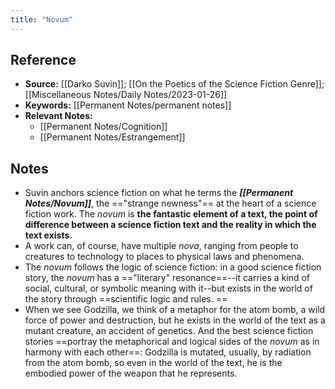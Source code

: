```yaml
---
title: "Novum"
---
```

## Reference
- **Source:** [[Darko Suvin]]; [[On the Poetics of the Science Fiction Genre]]; [[Miscellaneous Notes/Daily Notes/2023-01-26]]
- **Keywords:** [[Permanent Notes/permanent notes]]
- **Relevant Notes:** 
	- [[Permanent Notes/Cognition]]
	- [[Permanent Notes/Estrangement]]
## Notes
- Suvin anchors science fiction on what he terms the **_[[Permanent Notes/Novum]]_**, the =="strange newness"== at the heart of a science fiction work. The _novum_ is **the fantastic element of a text, the point of difference between a science fiction text and the reality in which the text exists.** 
- A work can, of course, have multiple _nova_, ranging from people to creatures to technology to places to physical laws and phenomena. 
- The _novum_ follows the logic of science fiction: in a good science fiction story, the _novum_ has a =="literary" resonance==--it carries a kind of social, cultural, or symbolic meaning with it--but exists in the world of the story through ==scientific logic and rules. ==
- When we see Godzilla, we think of a metaphor for the atom bomb, a wild force of power and destruction, but he exists in the world of the text as a mutant creature, an accident of genetics. And the best science fiction stories ==portray the metaphorical and logical sides of the _novum_ as in harmony with each other==: Godzilla is mutated, usually, by radiation from the atom bomb, so even in the world of the text, he is the embodied power of the weapon that he represents.